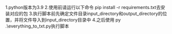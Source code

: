 1.python版本为3.9
2.使用前请运行以下命令 pip install -r requirements.txt去安装对应的包
3.执行脚本前先确定文件目录input_directory和output_directory的位置，并将文件导入到input_directory目录中
4.之后使用 py .\\everything_to_txt.py执行脚本
